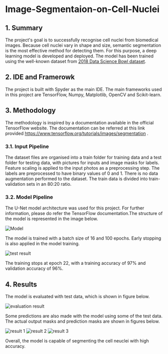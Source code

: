 # Image-Segmentaion-on-Cell-Nuclei

## 1. Summary
The project's goal is to successfully recognise cell nuclei from biomedical images. Because cell nuclei vary in shape and size, semantic segmentation is the most effective method for detecting them. For this purpose, a deep learning model is developed and deployed. The model has been trained using the well-known dataset from [2018 Data Science Bowl dataset](https://www.kaggle.com/c/data-science-bowl-2018).

## 2. IDE and Framerowk
The project is built with Spyder as the main IDE. The main frameworks used in this project are TensorFlow, Numpy, Matplotlib, OpenCV and Scikit-learn.

## 3. Methodology
The methodology is inspired by a documentation available in the official TensorFlow website. The documentation can be referred at this link provided https://www.tensorflow.org/tutorials/images/segmentation .

### 3.1. Input Pipeline
The dataset files are organised into a train folder for training data and a test folder for testing data, with pictures for inputs and image masks for labels. Feature scaling is applied to the input photos as a preprocessing step. The labels are preprocessed to have binary values of 0 and 1. There is no data augmentation performed to the dataset. The train data is divided into train-validation sets in an 80:20 ratio.

### 3.2. Model Pipeline
The U-Net model architecture was used for this project. For further information, please do refer the TensorFlow documentation.The structure of the model is represented in the image below.

![Model](https://user-images.githubusercontent.com/108482217/176983701-2c7c9419-f0bb-4ecc-ab76-84561d62f1bd.png)

The model is trained with a batch size of 16 and 100 epochs. Early stopping is also applied in the model training. 

![test result](https://user-images.githubusercontent.com/108482217/176983715-5bd67d2f-02a1-4128-871f-eb2c0ccf37c8.jpg)

The training stops at epoch 22, with a training accuracy of 97% and validation accuracy of 96%. 

## 4. Results
The model is evaluated with test data, which is shown in figure below.

![evaluation result](https://user-images.githubusercontent.com/108482217/176983727-26a726d5-e921-4ab0-af4d-1dfe7f368c4b.jpg)

Some predictions are also made with the model using some of the test data. The actual output masks and prediction masks are shown in figures below.

![result 1](https://user-images.githubusercontent.com/108482217/176983737-ae87a320-9d38-472d-b874-e4fa8351513e.png)
![result 2](https://user-images.githubusercontent.com/108482217/176983739-43e05a78-e885-433c-a3cf-2995632ba0ed.png)
![result 3](https://user-images.githubusercontent.com/108482217/176983740-b5b02e08-a284-4105-acb2-89c08bff31ea.png)

Overall, the model is capable of segmenting the cell neuclei with high accuracy.
